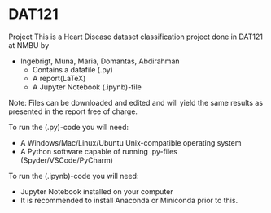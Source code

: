 # DAT121
Project
This is a Heart Disease dataset classification project done in DAT121 at NMBU by
- Ingebrigt, Muna, Maria, Domantas, Abdirahman
  - Contains a datafile (.py) 
  - A report(LaTeX)
  - A Jupyter Notebook (.ipynb)-file

Note:
Files can be downloaded and edited and will yield the same results as presented in the report free of charge.

To run the (.py)-code you will need:
- A Windows/Mac/Linux/Ubuntu Unix-compatible operating system
- A Python software capable of running .py-files (Spyder/VSCode/PyCharm)

To run the (.ipynb)-code you will need:
- Jupyter Notebook installed on your computer
- It is recommended to install Anaconda or Miniconda prior to this. 

